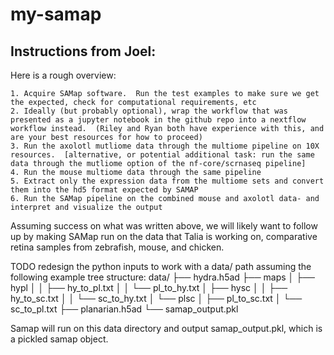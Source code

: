 # my-samap

## Instructions from Joel:

Here is a rough overview:

    1. Acquire SAMap software.  Run the test examples to make sure we get the expected, check for computational requirements, etc
    2. Ideally (but probably optional), wrap the workflow that was presented as a jupyter notebook in the github repo into a nextflow workflow instead.  (Riley and Ryan both have experience with this, and are your best resources for how to proceed)
    3. Run the axolotl mutliome data through the multiome pipeline on 10X resources.  [alternative, or potential additional task: run the same data through the mutliome option of the nf-core/scrnaseq pipeline]
    4. Run the mouse multiome data through the same pipeline
    5. Extract only the expression data from the multiome sets and convert them into the hd5 format expected by SAMAP
    6. Run the SAMap pipeline on the combined mouse and axolotl data- and interpret and visualize the output 

Assuming success on what was written above, we will likely want to follow up by making SAMap run on the data that Talia is working on, comparative retina samples from zebrafish, mouse, and chicken.


TODO
redesign the python inputs to work with a data/ path assuming the following example tree structure:
data/
├── hydra.h5ad
├── maps
│   ├── hypl
│   │   ├── hy_to_pl.txt
│   │   └── pl_to_hy.txt
│   ├── hysc
│   │   ├── hy_to_sc.txt
│   │   └── sc_to_hy.txt
│   └── plsc
│       ├── pl_to_sc.txt
│       └── sc_to_pl.txt
├── planarian.h5ad
└── samap_output.pkl

Samap will run on this data directory and output samap_output.pkl, which is a pickled samap object.